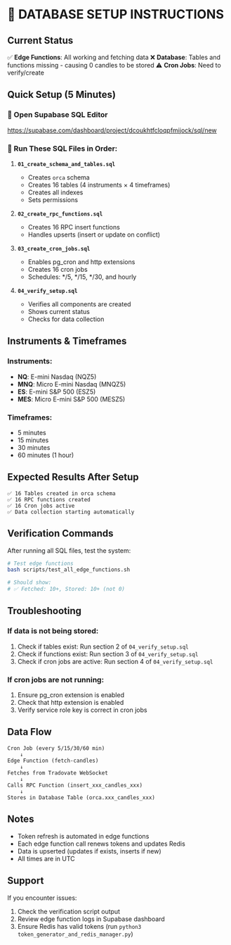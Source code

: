 # 🚀 DATABASE SETUP INSTRUCTIONS

## Current Status
✅ **Edge Functions**: All working and fetching data
❌ **Database**: Tables and functions missing - causing 0 candles to be stored
⚠️ **Cron Jobs**: Need to verify/create

## Quick Setup (5 Minutes)

### 📍 Open Supabase SQL Editor
https://supabase.com/dashboard/project/dcoukhtfcloqpfmijock/sql/new

### 🔧 Run These SQL Files in Order:

1. **`01_create_schema_and_tables.sql`**
   - Creates `orca` schema
   - Creates 16 tables (4 instruments × 4 timeframes)
   - Creates all indexes
   - Sets permissions

2. **`02_create_rpc_functions.sql`**
   - Creates 16 RPC insert functions
   - Handles upserts (insert or update on conflict)

3. **`03_create_cron_jobs.sql`**
   - Enables pg_cron and http extensions
   - Creates 16 cron jobs
   - Schedules: */5, */15, */30, and hourly

4. **`04_verify_setup.sql`**
   - Verifies all components are created
   - Shows current status
   - Checks for data collection

## Instruments & Timeframes

### Instruments:
- **NQ**: E-mini Nasdaq (NQZ5)
- **MNQ**: Micro E-mini Nasdaq (MNQZ5)
- **ES**: E-mini S&P 500 (ESZ5)
- **MES**: Micro E-mini S&P 500 (MESZ5)

### Timeframes:
- 5 minutes
- 15 minutes
- 30 minutes
- 60 minutes (1 hour)

## Expected Results After Setup

```
✅ 16 Tables created in orca schema
✅ 16 RPC functions created
✅ 16 Cron jobs active
✅ Data collection starting automatically
```

## Verification Commands

After running all SQL files, test the system:

```bash
# Test edge functions
bash scripts/test_all_edge_functions.sh

# Should show:
# ✅ Fetched: 10+, Stored: 10+ (not 0)
```

## Troubleshooting

### If data is not being stored:
1. Check if tables exist: Run section 2 of `04_verify_setup.sql`
2. Check if functions exist: Run section 3 of `04_verify_setup.sql`
3. Check if cron jobs are active: Run section 4 of `04_verify_setup.sql`

### If cron jobs are not running:
1. Ensure pg_cron extension is enabled
2. Check that http extension is enabled
3. Verify service role key is correct in cron jobs

## Data Flow

```
Cron Job (every 5/15/30/60 min)
    ↓
Edge Function (fetch-candles)
    ↓
Fetches from Tradovate WebSocket
    ↓
Calls RPC Function (insert_xxx_candles_xxx)
    ↓
Stores in Database Table (orca.xxx_candles_xxx)
```

## Notes

- Token refresh is automated in edge functions
- Each edge function call renews tokens and updates Redis
- Data is upserted (updates if exists, inserts if new)
- All times are in UTC

## Support

If you encounter issues:
1. Check the verification script output
2. Review edge function logs in Supabase dashboard
3. Ensure Redis has valid tokens (run `python3 token_generator_and_redis_manager.py`)
